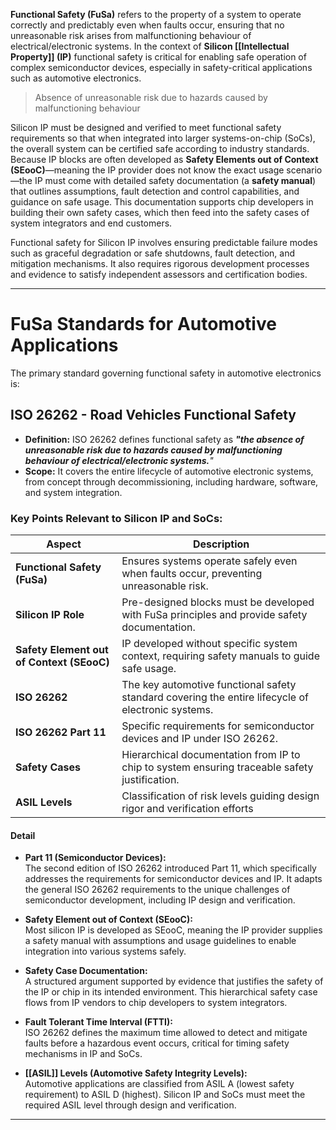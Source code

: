 **Functional Safety (FuSa)** refers to the property of a system to operate correctly and predictably even when faults occur, ensuring that no unreasonable risk arises from malfunctioning behaviour of electrical/electronic systems. In the context of **Silicon [[Intellectual Property]] (IP)** functional safety is critical for enabling safe operation of complex semiconductor devices, especially in safety-critical applications such as automotive electronics.

> Absence of unreasonable risk due to hazards caused by malfunctioning behaviour

Silicon IP must be designed and verified to meet functional safety requirements so that when integrated into larger systems-on-chip (SoCs), the overall system can be certified safe according to industry standards. Because IP blocks are often developed as **Safety Elements out of Context (SEooC)**—meaning the IP provider does not know the exact usage scenario—the IP must come with detailed safety documentation (a **safety manual**) that outlines assumptions, fault detection and control capabilities, and guidance on safe usage. This documentation supports chip developers in building their own safety cases, which then feed into the safety cases of system integrators and end customers.

Functional safety for Silicon IP involves ensuring predictable failure modes such as graceful degradation or safe shutdowns, fault detection, and mitigation mechanisms. It also requires rigorous development processes and evidence to satisfy independent assessors and certification bodies.

---
# FuSa Standards for Automotive Applications

The primary standard governing functional safety in automotive electronics is:
## ISO 26262 - Road Vehicles Functional Safety

- **Definition:** ISO 26262 defines functional safety as ***"the absence of unreasonable risk due to hazards caused by malfunctioning behaviour of electrical/electronic systems.**"*  
- **Scope:** It covers the entire lifecycle of automotive electronic systems, from concept through decommissioning, including hardware, software, and system integration.
### Key Points Relevant to Silicon IP and SoCs:
| Aspect                                    | Description                                                                                        |
| ----------------------------------------- | -------------------------------------------------------------------------------------------------- |
| **Functional Safety (FuSa)**              | Ensures systems operate safely even when faults occur, preventing unreasonable risk.               |
| **Silicon IP Role**                       | Pre-designed blocks must be developed with FuSa principles and provide safety documentation.       |
| **Safety Element out of Context (SEooC)** | IP developed without specific system context, requiring safety manuals to guide safe usage.        |
| **ISO 26262**                             | The key automotive functional safety standard covering the entire lifecycle of electronic systems. |
| **ISO 26262 Part 11**                     | Specific requirements for semiconductor devices and IP under ISO 26262.                            |
| **Safety Cases**                          | Hierarchical documentation from IP to chip to system ensuring traceable safety justification.      |
| **ASIL Levels**                           | Classification of risk levels guiding design rigor and verification efforts                        
#### Detail

- **Part 11 (Semiconductor Devices):**  
  The second edition of ISO 26262 introduced Part 11, which specifically addresses the requirements for semiconductor devices and IP. It adapts the general ISO 26262 requirements to the unique challenges of semiconductor development, including IP design and verification.

- **Safety Element out of Context (SEooC):**  
  Most silicon IP is developed as SEooC, meaning the IP provider supplies a safety manual with assumptions and usage guidelines to enable integration into various systems safely.

- **Safety Case Documentation:**  
  A structured argument supported by evidence that justifies the safety of the IP or chip in its intended environment. This hierarchical safety case flows from IP vendors to chip developers to system integrators.

- **Fault Tolerant Time Interval (FTTI):**  
  ISO 26262 defines the maximum time allowed to detect and mitigate faults before a hazardous event occurs, critical for timing safety mechanisms in IP and SoCs.

- **[[ASIL]] Levels (Automotive Safety Integrity Levels):**  
  Automotive applications are classified from ASIL A (lowest safety requirement) to ASIL D (highest). Silicon IP and SoCs must meet the required ASIL level through design and verification.

---
